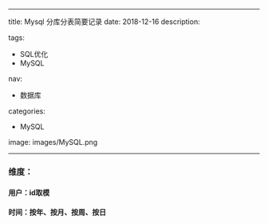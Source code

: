 ----
title: Mysql 分库分表简要记录
date: 2018-12-16
description: 

tags:
- SQL优化
- MySQL

nav:
- 数据库

categories:
- MySQL

image: images/MySQL.png

----
### 维度：
#### 用户：id取模
#### 时间：按年、按月、按周、按日